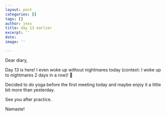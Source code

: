 ```yaml
---
layout: post
categories: []
tags: []
author: jess
title: day 13 earlier
excerpt: ''
date: 
image: ''

---
```

Dear diary,

Day 13 is here! I even woke up without nightmares today (context: I woke up to nightmares 2 days in a row)! 🎉

Decided to do yoga before the first meeting today and maybe enjoy it a little bit more than yesterday.

See you after practice.

Namaste!